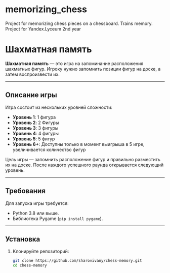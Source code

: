 # memorizing_chess
Project for memorizing chess pieces on a chessboard. Trains memory. Project for Yandex.Lyceum 2nd year
# Шахматная память

**Шахматная память** — это игра на запоминание расположения шахматных фигур. Игроку нужно запомнить позиции фигур на доске, а затем воспроизвести их.

---

## **Описание игры**

Игра состоит из нескольких уровней сложности:
- **Уровень 1**: 1 фигура
- **Уровень 2**: 2 Фигуры
- **Уровень 3**: 3 фигуры
- **Уровень 4**: 4 фигуры
- **Уровень 5**: 5 фигур
- **Уровень 6+**: Доступны только в момент выигрыша в 5 игре, увеличивается количество фигур

Цель игры — запомнить расположение фигур и правильно разместить их на доске. После каждого успешного раунда открывается следующий уровень.

---

## **Требования**

Для запуска игры требуется:
- Python 3.8 или выше.
- Библиотека Pygame (`pip install pygame`).

---

## **Установка**

1. Клонируйте репозиторий:
   ```bash
   git clone https://github.com/sharovivany/chess-memory.git
   cd chess-memory